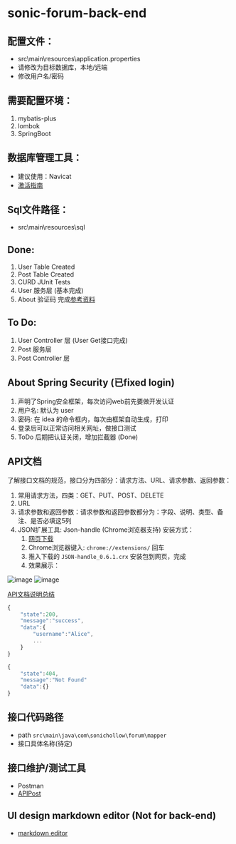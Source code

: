 # sonic-forum-back-end

## 配置文件：
- src\main\resources\application.properties
- 请修改为目标数据库，本地/远端
- 修改用户名/密码

## 需要配置环境：
1. mybatis-plus
2. lombok
3. SpringBoot

## 数据库管理工具：
- 建议使用：Navicat
- [激活指南](https://www.newadmin.cn/archives/1852)

## Sql文件路径：
- src\main\resources\sql

## Done:
1. User Table Created
2. Post Table Created
3. CURD JUnit Tests
4. User 服务层 (基本完成)
5. About 验证码 完成[参考资料](https://www.cnblogs.com/FlyHeLanMan/p/6293991.html)

## To Do:
1. User Controller 层 (User Get接口完成)
2. Post 服务层
3. Post Controller 层


## About Spring Security (已fixed login)
1. 声明了Spring安全框架，每次访问web前先要做开发认证
2. 用户名: 默认为 user
3. 密码: 在 idea 的命令框内，每次由框架自动生成，打印
4. 登录后可以正常访问相关网址，做接口测试
5. ToDo 后期把认证关闭，增加拦截器 (Done)

## API文档
了解接口文档的规范，接口分为四部分：请求方法、URL、请求参数、返回参数：

1. 常用请求方法，四类：GET、PUT、POST、DELETE
2. URL
3. 请求参数和返回参数：请求参数和返回参数都分为：字段、说明、类型、备注、是否必填这5列
4. JSON扩展工具: Json-handle (Chrome浏览器支持)
    安装方式：
    1. [网页下载](http://jsonhandle.sinaapp.com/)
    2. Chrome浏览器键入: `chrome://extensions/` 回车
    3. 推入下载的 `JSON-handle_0.6.1.crx` 安装包到网页，完成
    4. 效果展示：

![image](https://user-images.githubusercontent.com/83717535/160980775-3b6fbb43-dc1d-42b9-98d5-750c1e1f606a.png)
![image](https://user-images.githubusercontent.com/83717535/160981061-94cf3ff4-4146-4a0a-87e5-a96fef533e3a.png)



[API文档说明总结](https://blog.csdn.net/qq_34207366/article/details/84579475)

```javascript
{
    "state":200,
    "message":"success",
    "data":{
        "username":"Alice",
        ...
    }
}
```

```javascript
{
    "state":404,
    "message":"Not Found"
    "data":{}
}
```

## 接口代码路径
- path `src\main\java\com\sonichollow\forum\mapper`
- 接口具体名称(待定)

## 接口维护/测试工具

- Postman
- [APIPost](https://console.apipost.cn/)

## UI design markdown editor (Not for back-end)

- [markdown editor](https://codingdict.com/os/software/51495)

